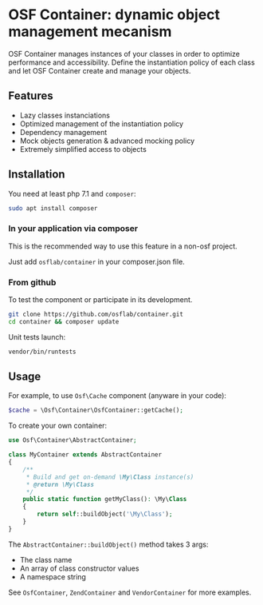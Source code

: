 # OSF Container: dynamic object management mecanism

OSF Container manages instances of your classes in order to optimize performance and accessibility. Define the instantiation policy of each class and let OSF Container create and manage your objects.

## Features

* Lazy classes instanciations
* Optimized management of the instantiation policy
* Dependency management
* Mock objects generation & advanced mocking policy
* Extremely simplified access to objects

## Installation

You need at least php 7.1 and `composer`:

```bash
sudo apt install composer
```

### In your application via composer

This is the recommended way to use this feature in a non-osf project.

Just add `osflab/container` in your composer.json file.

### From github

To test the component or participate in its development.

```bash
git clone https://github.com/osflab/container.git
cd container && composer update
```

Unit tests launch:

```bash
vendor/bin/runtests
```

## Usage

For example, to use `Osf\Cache` component (anyware in your code):

```php
$cache = \Osf\Container\OsfContainer::getCache();
```

To create your own container:

```php
use Osf\Container\AbstractContainer;

class MyContainer extends AbstractContainer
{
    /**
     * Build and get on-demand \My\Class instance(s)
     * @return \My\Class
     */
    public static function getMyClass(): \My\Class
    {
        return self::buildObject('\My\Class');
    }
}
```

The `AbstractContainer::buildObject()` method takes 3 args:

* The class name
* An array of class constructor values
* A namespace string

See `OsfContainer`, `ZendContainer` and `VendorContainer` for more examples.

